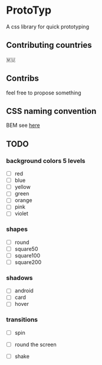 # ProtoTyp
A css library for quick prototyping 

## Contributing countries

🇲🇺

## Contribs
feel free to propose something

## CSS naming convention

BEM see [here](https://abdurrahmaanjanhangeer.wordpress.com/2018/02/18/bem-simple-css-naming-approach/)

## TODO

### background colors 5 levels
- [ ] red
- [ ] blue
- [ ] yellow
- [ ] green
- [ ] orange
- [ ] pink
- [ ] violet

### shapes
- [ ] round
- [ ] square50
- [ ] square100
- [ ] square200

### shadows
- [ ] android
- [ ] card
- [ ] hover

### transitions
- [ ] spin
- [ ] round the screen
- [ ] shake


